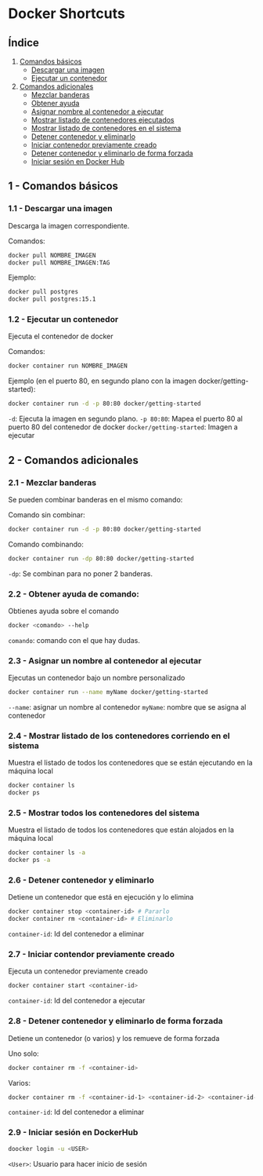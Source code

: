 # Docker Shortcuts

## Índice
1. [Comandos básicos](#1---comandos-básicos)
    - [Descargar una imagen](#11---descargar-una-imagen)
    - [Ejecutar un contenedor](#12---ejecutar-un-contenedor)
2. [Comandos adicionales](#2---comandos-adicionales)
    - [Mezclar banderas](#21---mezclar-banderas)
    - [Obtener ayuda](#22---obtener-ayuda-de-comando)
    - [Asignar nombre al contenedor a ejecutar](#23---asignar-un-nombre-al-contenedor-al-ejecutar)
    - [Mostrar listado de contenedores ejecutados](#24---mostrar-listado-de-los-contenedores-corriendo-en-el-sistema)
    - [Mostrar listado de contenedores en el sistema](#25---mostrar-todos-los-contenedores-del-sistema)
    - [Detener contenedor y eliminarlo](#26---detener-contenedor-y-eliminarlo)
    - [Iniciar contenedor previamente creado](#27---iniciar-contendor-previamente-creado)
    - [Detener contenedor y eliminarlo de forma forzada](#28---detener-contenedor-y-eliminarlo-de-forma-forzada)
    - [Iniciar sesión en Docker Hub](#29---iniciar-sesión-en-dockerhub)

## 1 - Comandos básicos

### 1.1 - Descargar una imagen

Descarga la imagen correspondiente.

Comandos:
```bash
docker pull NOMBRE_IMAGEN
docker pull NOMBRE_IMAGEN:TAG
```

Ejemplo:
```bash
docker pull postgres
docker pull postgres:15.1
```

### 1.2 - Ejecutar un contenedor

Ejecuta el contenedor de docker

Comandos:
```bash
docker container run NOMBRE_IMAGEN
```

Ejemplo (en el puerto 80, en segundo plano con la imagen docker/getting-started):
```bash
docker container run -d -p 80:80 docker/getting-started
```

`-d`: Ejecuta la imagen en segundo plano.
`-p 80:80`: Mapea el puerto 80 al puerto 80 del contenedor de docker
`docker/getting-started`: Imagen a ejecutar

## 2 - Comandos adicionales

### 2.1 - Mezclar banderas

Se pueden combinar banderas en el mismo comando:

Comando sin combinar:
```bash
docker container run -d -p 80:80 docker/getting-started
```

Comando combinando:
```bash
docker container run -dp 80:80 docker/getting-started
```

`-dp`: Se combinan para no poner 2 banderas.

### 2.2 - Obtener ayuda de comando:

Obtienes ayuda sobre el comando

```bash
docker <comando> --help
```

`comando`: comando con el que hay dudas.

### 2.3 - Asignar un nombre al contenedor al ejecutar

Ejecutas un contenedor bajo un nombre personalizado

```bash
docker container run --name myName docker/getting-started
```

`--name`: asignar un nombre al contenedor
`myName`: nombre que se asigna al contenedor

### 2.4 - Mostrar listado de los contenedores corriendo en el sistema

Muestra el listado de todos los contenedores que se están ejecutando en la máquina local

```bash
docker container ls
docker ps
```

### 2.5 - Mostrar todos los contenedores del sistema

Muestra el listado de todos los contenedores que están alojados en la máquina local

```bash
docker container ls -a
docker ps -a
```

### 2.6 - Detener contenedor y eliminarlo

Detiene un contenedor que está en ejecución y lo elimina

```bash
docker container stop <container-id> # Pararlo
docker container rm <container-id> # Eliminarlo
```

`container-id`: Id del contenedor a eliminar

### 2.7 - Iniciar contendor previamente creado

Ejecuta un contenedor previamente creado

```bash
docker container start <container-id>
```

`container-id`: Id del contenedor a ejecutar

### 2.8 - Detener contenedor y eliminarlo de forma forzada

Detiene un contenedor (o varios) y los remueve de forma forzada

Uno solo:
```bash
docker container rm -f <container-id>
```

Varios:
```bash
docker container rm -f <container-id-1> <container-id-2> <container-id-3>
```

`container-id`: Id del contenedor a eliminar

### 2.9 - Iniciar sesión en DockerHub

```bash
doocker login -u <USER>
```

`<User>`: Usuario para hacer inicio de sesión